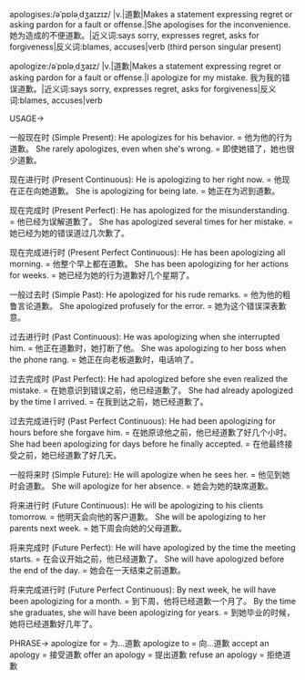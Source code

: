 apologises:/əˈpɒləˌdʒaɪzɪz/
|v.|道歉|Makes a statement expressing regret or asking pardon for a fault or offense.|She apologises for the inconvenience. 她为造成的不便道歉。|近义词:says sorry, expresses regret, asks for forgiveness|反义词:blames, accuses|verb (third person singular present)


apologize:/əˈpɒləˌdʒaɪz/
|v.|道歉|Makes a statement expressing regret or asking pardon for a fault or offense.|I apologize for my mistake. 我为我的错误道歉。|近义词:says sorry, expresses regret, asks for forgiveness|反义词:blames, accuses|verb


USAGE->

一般现在时 (Simple Present):
He apologizes for his behavior. = 他为他的行为道歉。
She rarely apologizes, even when she's wrong. = 即使她错了，她也很少道歉。

现在进行时 (Present Continuous):
He is apologizing to her right now. = 他现在正在向她道歉。
She is apologizing for being late. = 她正在为迟到道歉。

现在完成时 (Present Perfect):
He has apologized for the misunderstanding. = 他已经为误解道歉了。
She has apologized several times for her mistake. = 她已经为她的错误道过几次歉了。

现在完成进行时 (Present Perfect Continuous):
He has been apologizing all morning. = 他整个早上都在道歉。
She has been apologizing for her actions for weeks. = 她已经为她的行为道歉好几个星期了。

一般过去时 (Simple Past):
He apologized for his rude remarks. = 他为他的粗鲁言论道歉。
She apologized profusely for the error. = 她为这个错误深表歉意。

过去进行时 (Past Continuous):
He was apologizing when she interrupted him. = 他正在道歉时，她打断了他。
She was apologizing to her boss when the phone rang. = 她正在向老板道歉时，电话响了。

过去完成时 (Past Perfect):
He had apologized before she even realized the mistake. = 在她意识到错误之前，他已经道歉了。
She had already apologized by the time I arrived. = 在我到达之前，她已经道歉了。

过去完成进行时 (Past Perfect Continuous):
He had been apologizing for hours before she forgave him. = 在她原谅他之前，他已经道歉了好几个小时。
She had been apologizing for days before he finally accepted. = 在他最终接受之前，她已经道歉了好几天。

一般将来时 (Simple Future):
He will apologize when he sees her. = 他见到她时会道歉。
She will apologize for her absence. = 她会为她的缺席道歉。

将来进行时 (Future Continuous):
He will be apologizing to his clients tomorrow. = 他明天会向他的客户道歉。
She will be apologizing to her parents next week. = 她下周会向她的父母道歉。

将来完成时 (Future Perfect):
He will have apologized by the time the meeting starts. = 在会议开始之前，他已经道歉了。
She will have apologized before the end of the day. = 她会在一天结束之前道歉。

将来完成进行时 (Future Perfect Continuous):
By next week, he will have been apologizing for a month. = 到下周，他将已经道歉一个月了。
By the time she graduates, she will have been apologizing for years. = 到她毕业的时候，她将已经道歉好几年了。


PHRASE->
apologize for = 为...道歉
apologize to = 向...道歉
accept an apology = 接受道歉
offer an apology =  提出道歉
refuse an apology = 拒绝道歉
